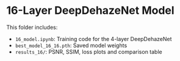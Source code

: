 # 16-Layer DeepDehazeNet Model

This folder includes:
- `16_model.ipynb`: Training code for the 4-layer DeepDehazeNet
- `best_model_16_16.pth`: Saved model weights
- `results_16/`: PSNR, SSIM, loss plots and comparison table
